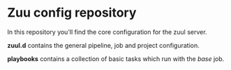 # Zuu config repository

In this repository you'll find the core configuration for the zuul server.

**zuul.d** contains the general pipeline, job and project configuration.

**playbooks** contains a collection of basic tasks which run with the *base* job.

